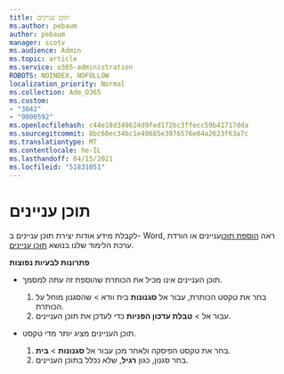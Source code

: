 ```yaml
---
title: תוכן עניינים
ms.author: pebaum
author: pebaum
manager: scotv
ms.audience: Admin
ms.topic: article
ms.service: o365-administration
ROBOTS: NOINDEX, NOFOLLOW
localization_priority: Normal
ms.collection: Adm_O365
ms.custom:
- "3042"
- "9000592"
ms.openlocfilehash: c44e18d349624d9fed172bc3ffecc59b41717dda
ms.sourcegitcommit: 8bc60ec34bc1e40685e3976576e04a2623f63a7c
ms.translationtype: MT
ms.contentlocale: he-IL
ms.lasthandoff: 04/15/2021
ms.locfileid: "51831051"
---
```

# <a name="table-of-contents"></a>תוכן עניינים

לקבלת מידע אודות יצירת תוכן עניינים ב- Word, ראה [הוספת תוכן](https://support.office.com/article/882e8564-0edb-435e-84b5-1d8552ccf0c0)עניינים או הורדת ערכת הלימוד שלנו בנושא [תוכן עניינים](https://go.microsoft.com/fwlink/?linkid=2065106).

**פתרונות לבעיות נפוצות**

- תוכן העניינים אינו מכיל את הכותרת שהוספת זה עתה למסמך.
  1. בחר את טקסט הכותרת, עבור אל **סגנונות** בית וודא  >  שהסגנון מוחל על הכותרת.
  2. עבור אל  >  **טבלת עדכון הפניות** כדי לעדכן את תוכן העניינים.

- תוכן העניינים מציג יותר מדי טקסט. 
  1. בחר את טקסט הפיסקה ולאחר מכן עבור אל **סגנונות**  >  **בית**.
  2. בחר סגנון, כגון **רגיל**, שלא נכלל בתוכן העניינים.